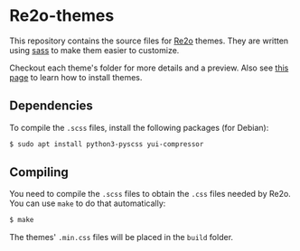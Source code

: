 # Re2o-themes

This repository contains the source files for [Re2o](https://gitlab.federez.net/re2o/re2o) themes. They are written using [sass](https://sass-lang.com) to make them easier to customize.

Checkout each theme's folder for more details and a preview. Also see [this page](https://gitlab.federez.net/re2o/re2o/-/wikis/User%20Documentation/Add-a-custom-theme) to learn how to install themes.

## Dependencies

To compile the `.scss` files, install the following packages (for Debian):

```bash
$ sudo apt install python3-pyscss yui-compressor
```

## Compiling

You need to compile the `.scss` files to obtain the `.css` files needed by Re2o. You can use `make` to do that automatically:

```bash
$ make
```

The themes' `.min.css` files will be placed in the `build` folder.
